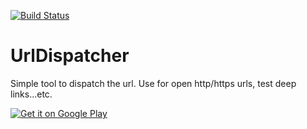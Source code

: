 [![Build Status](https://app.bitrise.io/app/5b7322a3a0bb9a78/status.svg?token=IE8d-AHsx_1v2Hz15VTdMQ&branch=master)](https://app.bitrise.io/app/5b7322a3a0bb9a78)

# UrlDispatcher

Simple tool to dispatch the url. Use for open http/https urls, test deep links...etc.

<a href='https://play.google.com/store/apps/details?id=jp.cordea.urldispatcher&pcampaignid=MKT-Other-global-all-co-prtnr-py-PartBadge-Mar2515-1'>
  <img alt='Get it on Google Play' src='https://play.google.com/intl/ja/badges/images/generic/en_badge_web_generic.png'/>
</a>
